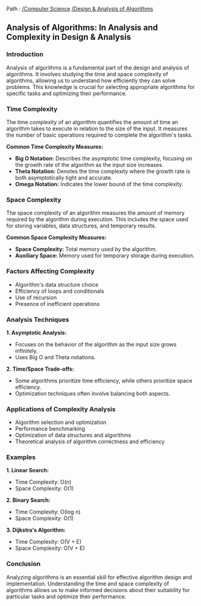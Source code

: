Path : [/Computer Science](../../index.md) [/Design & Analysis of Algorithms](../index.md)
## Analysis of Algorithms: In Analysis and Complexity in Design & Analysis

### Introduction

Analysis of algorithms is a fundamental part of the design and analysis of algorithms. It involves studying the time and space complexity of algorithms, allowing us to understand how efficiently they can solve problems. This knowledge is crucial for selecting appropriate algorithms for specific tasks and optimizing their performance.


### Time Complexity

The time complexity of an algorithm quantifies the amount of time an algorithm takes to execute in relation to the size of the input. It measures the number of basic operations required to complete the algorithm's tasks. 

**Common Time Complexity Measures:**

- **Big O Notation:** Describes the asymptotic time complexity, focusing on the growth rate of the algorithm as the input size increases.
- **Theta Notation:** Denotes the time complexity where the growth rate is both asymptotically tight and accurate.
- **Omega Notation:** Indicates the lower bound of the time complexity.


### Space Complexity

The space complexity of an algorithm measures the amount of memory required by the algorithm during execution. This includes the space used for storing variables, data structures, and temporary results.


**Common Space Complexity Measures:**

- **Space Complexity:** Total memory used by the algorithm.
- **Auxiliary Space:** Memory used for temporary storage during execution.


### Factors Affecting Complexity

- Algorithm's data structure choice
- Efficiency of loops and conditionals
- Use of recursion
- Presence of inefficient operations


### Analysis Techniques

**1. Asymptotic Analysis:**
- Focuses on the behavior of the algorithm as the input size grows infinitely.
- Uses Big O and Theta notations.

**2. Time/Space Trade-offs:**
- Some algorithms prioritize time efficiency, while others prioritize space efficiency.
- Optimization techniques often involve balancing both aspects.


### Applications of Complexity Analysis

- Algorithm selection and optimization
- Performance benchmarking
- Optimization of data structures and algorithms
- Theoretical analysis of algorithm correctness and efficiency


### Examples

**1. Linear Search:**
- Time Complexity: O(n)
- Space Complexity: O(1)

**2. Binary Search:**
- Time Complexity: O(log n)
- Space Complexity: O(1)

**3. Dijkstra's Algorithm:**
- Time Complexity: O(V + E)
- Space Complexity: O(V + E)


### Conclusion

Analyzing algorithms is an essential skill for effective algorithm design and implementation. Understanding the time and space complexity of algorithms allows us to make informed decisions about their suitability for particular tasks and optimize their performance.
